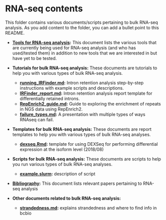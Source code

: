 # RNA-seq contents

This folder contains various documents/scripts pertaining to bulk RNA-seq analysis. As you add content to the folder, you can add a bullet point to this README.

* **[Tools for RNA-seq analysis](tools.md):** This document lists the various tools that are currently being used for RNA-seq analysis (and who has used/tested them) in addition to new tools that we are interested in but have yet to be tested.

* **Tutorials for bulk RNA-seq analysis:** These documents are tutorials to help you with various types of bulk RNA-seq analysis.

  - **[running_IRFinder.md](https://github.com/hbc/knowledgebase/blob/master/research/rnaseq/running_IRFinder.md):** Intron retention analysis step-by-step instructions with example scripts and descriptions.
  - **[IRFinder_report.md](https://github.com/hbc/knowledgebase/blob/master/research/rnaseq/IRFinder_report.md):** Intron retention analysis report template for differentially retained introns.
  - **[RepEnrich2_guide.md](https://github.com/hbc/knowledgebase/blob/master/research/rnaseq/RepEnrich2_guide.md):** Guide to exploring the enrichment of repeats in NGS data using RepEnrich2.
  - **[failure_types.md](https://github.com/hbc/knowledgebase/blob/master/research/rnaseq/failure_types):** A presentation with multiple types of ways RNAseq can fail.

* **Templates for bulk RNA-seq analysis:** These documents are report templates to help you with various types of bulk RNA-seq analyses.
  - **[dexseq.Rmd](https://github.com/hbc/knowledgebase/blob/master/research/rnaseq/dexseq.Rmd):** template for using DEXSeq for performing differential expression at the isoform level (2018/08)

* **Scripts for bulk RNA-seq analysis:** These documents are scripts to help you run various types of bulk RNA-seq analyses.
  - **[example.slurm]():** description of script
  
* **[Bibliography](bibliography.md):** This document lists relevant papers pertaining to RNA-seq analysis

* **Other documents related to bulk RNA-seq analysis:** 
  - **[strandedness.md](https://github.com/hbc/knowledgebase/blob/master/rnaseq/strandedness.md):** explains strandedness and where to find info in bcbio



